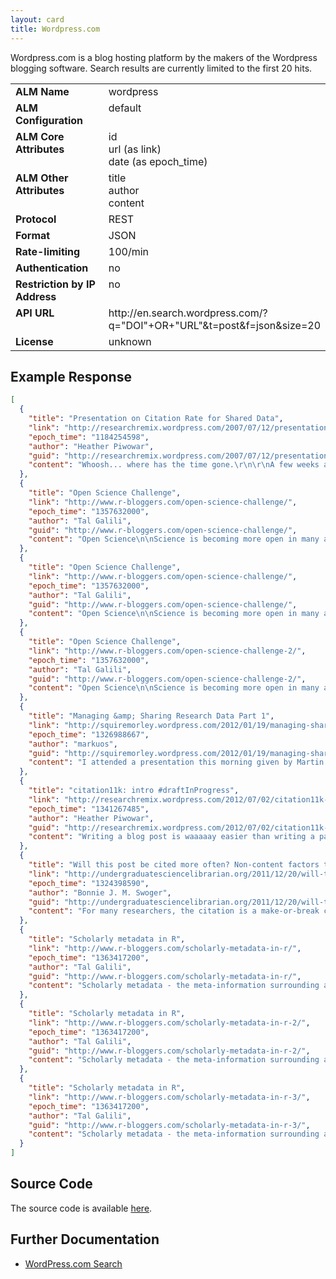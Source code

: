 ```yaml
---
layout: card
title: Wordpress.com
---
```


Wordpress.com is a blog hosting platform by the makers of the Wordpress blogging software. Search results are currently limited to the first 20 hits.

<table width=100% border="0" cellspacing="0" cellpadding="0">
<tbody>
<tr>
<td valign="top" width=30%><strong>ALM Name</strong></td>
<td valign="top" width=70%>wordpress</td>
</tr>
<tr>
<td valign="top" width=20%><strong>ALM Configuration</strong></td>
<td valign="top" width=80%>default</td>
</tr>
<tr>
<td valign="top" width=20%><strong>ALM Core Attributes</strong></td>
<td valign="top" width=80%>id<br/>url (as link)<br/>date (as epoch_time)</td>
</tr>
<td valign="top" width=20%><strong>ALM Other Attributes</strong></td>
<td valign="top" width=80%>title<br/>author<br/>content</td>
</tr>
<tr>
<td valign="top" width=30%><strong>Protocol</strong></td>
<td valign="top" width=70%>REST</td>
</tr>
<tr>
<td valign="top" width=30%><strong>Format</strong></td>
<td valign="top" width=70%>JSON</td>
</tr>
<tr>
<td valign="top" width=20%><strong>Rate-limiting</strong></td>
<td valign="top" width=80%>100/min</td>
</tr>
<tr>
<td valign="top" width=20%><strong>Authentication</strong></td>
<td valign="top" width=80%>no</td>
</tr>
<tr>
<td valign="top" width=20%><strong>Restriction by IP Address</strong></td>
<td valign="top" width=80%>no</td>
</tr>
<tr>
<td valign="top" width=20%><strong>API URL</strong></td>
<td valign="top" width=80%>http://en.search.wordpress.com/?q="DOI"+OR+"URL"&t=post&f=json&size=20</td>
</tr>
<tr>
<td valign="top" width=20%><strong>License</strong></td>
<td valign="top" width=80%>unknown</td>
</tr>
</tbody>
</table>

## Example Response

```json
[
  {
    "title": "Presentation on Citation Rate for Shared Data",
    "link": "http://researchremix.wordpress.com/2007/07/12/presentation-on-citation-rate-for-shared-data/",
    "epoch_time": "1184254598",
    "author": "Heather Piwowar",
    "guid": "http://researchremix.wordpress.com/2007/07/12/presentation-on-citation-rate-for-shared-data/",
    "content": "Whoosh... where has the time gone.\r\n\r\nA few weeks ago, I attended and presented at the NLM Biomedical Informatics Trainee conference.  My presentation was well-received, despite (or perhaps [&#8230;]"
  },
  {
    "title": "Open Science Challenge",
    "link": "http://www.r-bloggers.com/open-science-challenge/",
    "epoch_time": "1357632000",
    "author": "Tal Galili",
    "guid": "http://www.r-bloggers.com/open-science-challenge/",
    "content": "Open Science\n\nScience is becoming more open in many areas: publishing, data sharing, lab notebooks, and software. There are many benefits to open science. For example, sharing research data [&#8230;]"
  },
  {
    "title": "Open Science Challenge",
    "link": "http://www.r-bloggers.com/open-science-challenge/",
    "epoch_time": "1357632000",
    "author": "Tal Galili",
    "guid": "http://www.r-bloggers.com/open-science-challenge/",
    "content": "Open Science\n\nScience is becoming more open in many areas: publishing, data sharing, lab notebooks, and software. There are many benefits to open science. For example, sharing research data [&#8230;]"
  },
  {
    "title": "Open Science Challenge",
    "link": "http://www.r-bloggers.com/open-science-challenge-2/",
    "epoch_time": "1357632000",
    "author": "Tal Galili",
    "guid": "http://www.r-bloggers.com/open-science-challenge-2/",
    "content": "Open Science\n\nScience is becoming more open in many areas: publishing, data sharing, lab notebooks, and software. There are many benefits to open science. For example, sharing research data [&#8230;]"
  },
  {
    "title": "Managing &amp; Sharing Research Data Part 1",
    "link": "http://squiremorley.wordpress.com/2012/01/19/managing-sharing-research-data-part/",
    "epoch_time": "1326988667",
    "author": "markuos",
    "guid": "http://squiremorley.wordpress.com/2012/01/19/managing-sharing-research-data-part/",
    "content": "I attended a presentation this morning given by Martin Donnelly, Digital Curation Centre (DCC), University of Edinburgh covering &#039;Managing &amp; Sharing Research Data: Good practice in an ideal world [&#8230;]"
  },
  {
    "title": "citation11k: intro #draftInProgress",
    "link": "http://researchremix.wordpress.com/2012/07/02/citation11k-intro/",
    "epoch_time": "1341267485",
    "author": "Heather Piwowar",
    "guid": "http://researchremix.wordpress.com/2012/07/02/citation11k-intro/",
    "content": "Writing a blog post is waaaaay easier than writing a paper.  I know this because I&#039;ve been trying to write a paper all day.  Well, for months actually, [&#8230;]"
  },
  {
    "title": "Will this post be cited more often? Non-content factors that influence citation rates.",
    "link": "http://undergraduatesciencelibrarian.org/2011/12/20/will-this-post-be-cited-more-often-non-content-factors-that-influence-citation-rates/",
    "epoch_time": "1324398590",
    "author": "Bonnie J. M. Swoger",
    "guid": "http://undergraduatesciencelibrarian.org/2011/12/20/will-this-post-be-cited-more-often-non-content-factors-that-influence-citation-rates/",
    "content": "For many researchers, the citation is a make-or-break concept.  Most ranking algorithms use citations to determine a journal&#039;s influence or impact.  Publication in &quot;high impact&quot; journals is often [&#8230;]"
  },
  {
    "title": "Scholarly metadata in R",
    "link": "http://www.r-bloggers.com/scholarly-metadata-in-r/",
    "epoch_time": "1363417200",
    "author": "Tal Galili",
    "guid": "http://www.r-bloggers.com/scholarly-metadata-in-r/",
    "content": "Scholarly metadata - the meta-information surrounding articles - can be super useful.  Although metadata does not contain the full content of articles, it contains a lot of [&#8230;]"
  },
  {
    "title": "Scholarly metadata in R",
    "link": "http://www.r-bloggers.com/scholarly-metadata-in-r-2/",
    "epoch_time": "1363417200",
    "author": "Tal Galili",
    "guid": "http://www.r-bloggers.com/scholarly-metadata-in-r-2/",
    "content": "Scholarly metadata - the meta-information surrounding articles - can be super useful.  Although metadata does not contain the full content of articles, it contains a lot of [&#8230;]"
  },
  {
    "title": "Scholarly metadata in R",
    "link": "http://www.r-bloggers.com/scholarly-metadata-in-r-3/",
    "epoch_time": "1363417200",
    "author": "Tal Galili",
    "guid": "http://www.r-bloggers.com/scholarly-metadata-in-r-3/",
    "content": "Scholarly metadata - the meta-information surrounding articles - can be super useful.  Although metadata does not contain the full content of articles, it contains a lot of [&#8230;]"
  }
]
```

## Source Code
The source code is available [here](https://github.com/lagotto/lagotto/blob/master/app/models/sources/wordpress.rb).

## Further Documentation
* [WordPress.com Search](http://en.support.wordpress.com/wordpresscom-search/)
